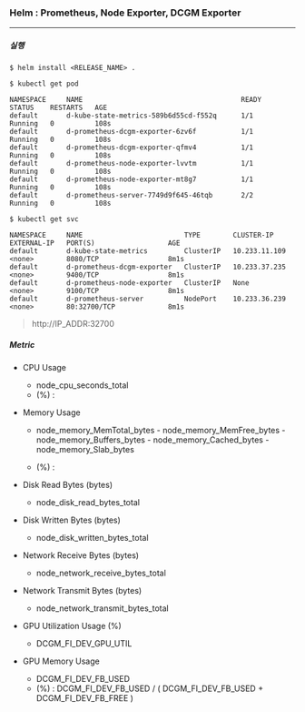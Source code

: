 ### Helm : Prometheus, Node Exporter, DCGM Exporter
---

##### 실행

	$ helm install <RELEASE_NAME> .
	
	$ kubectl get pod 
	
	NAMESPACE     NAME                                       READY   STATUS    RESTARTS   AGE
	default       d-kube-state-metrics-589b6d55cd-f552q      1/1     Running   0          108s
	default       d-prometheus-dcgm-exporter-6zv6f           1/1     Running   0          108s
	default       d-prometheus-dcgm-exporter-qfmv4           1/1     Running   0          108s
	default       d-prometheus-node-exporter-lvvtm           1/1     Running   0          108s
	default       d-prometheus-node-exporter-mt8g7           1/1     Running   0          108s
	default       d-prometheus-server-7749d9f645-46tqb       2/2     Running   0          108s
	
	$ kubectl get svc
	
	NAMESPACE     NAME                         TYPE        CLUSTER-IP      EXTERNAL-IP   PORT(S)                  AGE
	default       d-kube-state-metrics         ClusterIP   10.233.11.109   <none>        8080/TCP                 8m1s
	default       d-prometheus-dcgm-exporter   ClusterIP   10.233.37.235   <none>        9400/TCP                 8m1s
	default       d-prometheus-node-exporter   ClusterIP   None            <none>        9100/TCP                 8m1s
	default       d-prometheus-server          NodePort    10.233.36.239   <none>        80:32700/TCP             8m1s
		
        
> http://IP_ADDR:32700



##### Metric

* CPU Usage
	* node\_cpu\_seconds_total
	* (%) : 


* Memory Usage
	* node\_memory\_MemTotal\_bytes - node\_memory\_MemFree\_bytes - node\_memory\_Buffers\_bytes - node\_memory\_Cached\_bytes - node\_memory\_Slab\_bytes
	
	* (%) : 


* Disk Read Bytes (bytes)
	* node\_disk\_read\_bytes\_total
 

* Disk Written Bytes (bytes)
 	* node\_disk\_written\_bytes\_total


* Network Receive Bytes (bytes)
	* node\_network\_receive\_bytes\_total


* Network Transmit Bytes (bytes)
	* node\_network\_transmit\_bytes\_total


* GPU Utilization Usage (%)
	* DCGM\_FI\_DEV\_GPU\_UTIL


* GPU Memory Usage
	* DCGM\_FI\_DEV\_FB\_USED
	* (%) : DCGM\_FI\_DEV\_FB\_USED / ( DCGM\_FI\_DEV\_FB\_USED + DCGM\_FI\_DEV\_FB\_FREE )

